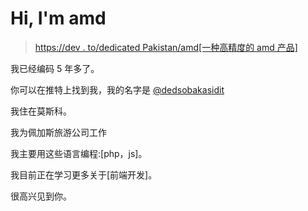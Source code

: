 # Hi, I'm amd

> [https://dev . to/dedicated Pakistan/amd[一种高精度的 amd 产品]](https://dev.to/dedsobakasidit/hi-im-amd)

我已经编码 5 年多了。

你可以在推特上找到我，我的名字是 [@dedsobakasidit](https://twitter.com/dedsobakasidit)

我住在莫斯科。

我为佩加斯旅游公司工作

我主要用这些语言编程:[php，js]。

我目前正在学习更多关于[前端开发]。

很高兴见到你。